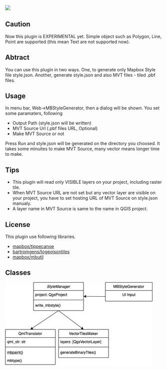 <img src='img/sample.png'>

## Caution
Now this plugin is EXPERIMENTAL yet.
Simple object such as Polygon, Line, Point are supported (this mean Text are not supported now).

## Abtract
You can use this plugin in two ways.
One, to generate only Mapbox Style file style.json.
Another, generate style.json and also MVT files - tiled .pbf files.

## Usage
In menu bar, Web->MBStyleGenerator, then a dialog will be shown.
You set some paramaters, following
- Output Path (style.json will be written)
- MVT Source Url (.pbf files URL, Optional)
- Make MVT Source or not

Press Run and style.json will be generated on the directory you choosed.
It takes some minuites to make MVT Source, many vector means longer time to make.

## Tips
- This plugin will read only VISIBLE layers on your project, including raster tile.
- When MVT Source URL are not set but any vector layer are visible on your project, you have to set hosting URL of MVT Source on style.json manualy.
- A layer name in MVT Source is same to the name in QGIS project.

## License
This plugin use following libraries.
- [mapbox/tippecanoe](https://github.com/mapbox/tippecanoe)
- [bartromgens/togeojsontiles](https://github.com/bartromgens/togeojsontiles)
- [mapbox/mbutil](https://github.com/mapbox/mbutil)

## Classes
<img src='img/classes.png'>